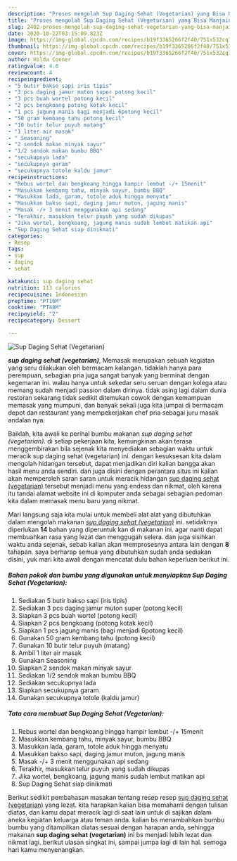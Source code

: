 ```yaml
---
description: "Proses mengolah Sup Daging Sehat (Vegetarian) yang Bisa Manjain Lidah"
title: "Proses mengolah Sup Daging Sehat (Vegetarian) yang Bisa Manjain Lidah"
slug: 2402-proses-mengolah-sup-daging-sehat-vegetarian-yang-bisa-manjain-lidah
date: 2020-10-22T03:15:09.823Z
image: https://img-global.cpcdn.com/recipes/b19f3365266f2f40/751x532cq70/sup-daging-sehat-vegetarian-foto-resep-utama.jpg
thumbnail: https://img-global.cpcdn.com/recipes/b19f3365266f2f40/751x532cq70/sup-daging-sehat-vegetarian-foto-resep-utama.jpg
cover: https://img-global.cpcdn.com/recipes/b19f3365266f2f40/751x532cq70/sup-daging-sehat-vegetarian-foto-resep-utama.jpg
author: Hilda Conner
ratingvalue: 4.6
reviewcount: 4
recipeingredient:
- "5 butir bakso sapi iris tipis"
- "3 pcs daging jamur muton super potong kecil"
- "3 pcs buah wortel potong kecil"
- "2 pcs bengkoang potong kotak kecil"
- "1 pcs jagung manis bagi menjadi 6potong kecil"
- "50 gram kembang tahu potong kecil"
- "10 butir telur puyuh matang"
- "1 liter air masak"
- " Seasoning"
- "2 sendok makan minyak sayur"
- "1/2 sendok makan bumbu BBQ"
- "secukupnya lada"
- "secukupnya garam"
- "secukupnya totole kaldu jamur"
recipeinstructions:
- "Rebus wortel dan bengkoang hingga hampir lembut -/+ 15menit"
- "Masukkan kembang tahu, minyak sayur, bumbu BBQ"
- "Masukkan lada, garam, totole aduk hingga menyatu"
- "Masukkan bakso sapi, daging jamur muton, jagung manis"
- "Masak -/+ 3 menit menggunakan api sedang"
- "Terakhir, masukkan telur puyuh yang sudah dikupas"
- "Jika wortel, bengkoang, jagung manis sudah lembut matikan api"
- "Sup Daging Sehat siap dinikmati"
categories:
- Resep
tags:
- sup
- daging
- sehat

katakunci: sup daging sehat 
nutrition: 113 calories
recipecuisine: Indonesian
preptime: "PT16M"
cooktime: "PT48M"
recipeyield: "2"
recipecategory: Dessert

---
```



![Sup Daging Sehat (Vegetarian)](https://img-global.cpcdn.com/recipes/b19f3365266f2f40/751x532cq70/sup-daging-sehat-vegetarian-foto-resep-utama.jpg)

<b><i>sup daging sehat (vegetarian)</i></b>, Memasak merupakan sebuah kegiatan yang seru dilakukan oleh bermacam kalangan. tidaklah hanya para perempuan, sebagian pria juga sangat banyak yang berminat dengan kegemaran ini. walau hanya untuk sekedar seru seruan dengan kolega atau memang sudah menjadi passion dalam dirinya. tidak asing lagi dalam dunia restoran sekarang tidak sedikit ditemukan cowok dengan kemampuan memasak yang mumpuni, dan banyak sekali juga kita jumpai di bermacam depot dan restaurant yang mempekerjakan chef pria sebagai juru masak andalan nya.

Baiklah, kita awali ke perihal bumbu makanan <i>sup daging sehat (vegetarian)</i>. di setiap pekerjaan kita, kemungkinan akan terasa menggembirakan bila sejenak kita menyediakan sebagian waktu untuk meracik sup daging sehat (vegetarian) ini. dengan kesuksesan kita dalam mengolah hidangan tersebut, dapat menjadikan diri kalian bangga akan hasil menu anda sendiri. dan juga disini dengan perantara situs ini kalian akan memperoleh saran saran untuk meracik hidangan <u>sup daging sehat (vegetarian)</u> tersebut menjadi menu yang endess dan nikmat, oleh karena itu tandai alamat website ini di komputer anda sebagai sebagian pedoman kita dalam memasak menu baru yang nikmat.




Mari langsung saja kita mulai untuk membeli alat alat yang dibutuhkan dalam mengolah makanan <u><i>sup daging sehat (vegetarian)</i></u> ini. setidaknya diperlukan <b>14</b> bahan yang diperuntuk kan di makanan ini. agar nanti dapat membuahkan rasa yang lezat dan menggugah selera. dan juga sisihkan waktu anda sejenak, sebab kalian akan memprosesnya antara lain dengan <b>8</b> tahapan. saya berharap semua yang dibutuhkan sudah anda sediakan disini, yuk mari kita awali dengan mencatat dulu bahan keperluan berikut ini.

<!--inarticleads1-->

##### Bahan pokok dan bumbu yang digunakan untuk menyiapkan Sup Daging Sehat (Vegetarian):

1. Sediakan 5 butir bakso sapi (iris tipis)
1. Sediakan 3 pcs daging jamur muton super (potong kecil)
1. Siapkan 3 pcs buah wortel (potong kecil)
1. Siapkan 2 pcs bengkoang (potong kotak kecil)
1. Siapkan 1 pcs jagung manis (bagi menjadi 6potong kecil)
1. Gunakan 50 gram kembang tahu (potong kecil)
1. Gunakan 10 butir telur puyuh (matang)
1. Ambil 1 liter air masak
1. Gunakan  Seasoning
1. Siapkan 2 sendok makan minyak sayur
1. Sediakan 1/2 sendok makan bumbu BBQ
1. Sediakan secukupnya lada
1. Siapkan secukupnya garam
1. Gunakan secukupnya totole (kaldu jamur)




<!--inarticleads2-->

##### Tata cara membuat Sup Daging Sehat (Vegetarian):

1. Rebus wortel dan bengkoang hingga hampir lembut -/+ 15menit
1. Masukkan kembang tahu, minyak sayur, bumbu BBQ
1. Masukkan lada, garam, totole aduk hingga menyatu
1. Masukkan bakso sapi, daging jamur muton, jagung manis
1. Masak -/+ 3 menit menggunakan api sedang
1. Terakhir, masukkan telur puyuh yang sudah dikupas
1. Jika wortel, bengkoang, jagung manis sudah lembut matikan api
1. Sup Daging Sehat siap dinikmati




Berikut sedikit pembahasan masakan tentang resep resep <u>sup daging sehat (vegetarian)</u> yang lezat. kita harapkan kalian bisa memahami dengan tulisan diatas, dan kamu dapat meracik lagi di saat lain untuk di sajikan dalam aneka kegiatan keluarga atau teman anda. kalian bs menambahkan bumbu bumbu yang ditampilkan diatas sesuai dengan harapan anda, sehingga makanan <b>sup daging sehat (vegetarian)</b> ini bs menjadi lebih lezat dan nikmat lagi. berikut ulasan singkat ini, sampai jumpa lagi di lain hal. semoga hari kamu menyenangkan.
